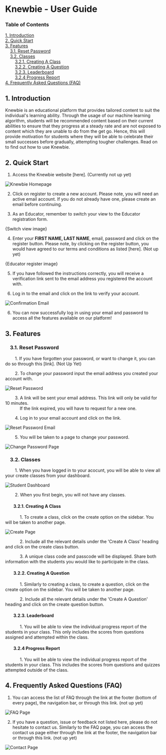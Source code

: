 # Knewbie - User Guide

### Table of Contents
[1. Introduction](#intro)  
[2. Quick Start](#quickstart)<br>
[3. Features](#features)<br>
&nbsp; &nbsp; [3.1. Reset Password](#pw)<br>
&nbsp; &nbsp; [3.2. Classes](#class)<br>
&nbsp; &nbsp; &nbsp; &nbsp; [3.2.1. Creating A Class](#create)<br>
&nbsp; &nbsp; &nbsp; &nbsp; [3.2.2. Creating A Question](#qn)<br>
&nbsp; &nbsp; &nbsp; &nbsp; [3.2.3. Leaderboard](#score)<br>
&nbsp; &nbsp; &nbsp; &nbsp; [3.2.4 Progress Report](#id)<br>
[4. Frequently Asked Questions (FAQ)](#faq)

## <a name="intro">1. Introduction</a><br>
Knewbie is an educational platform that provides tailored content to suit the individual's learning ability. Through the usage of our machine learning algorithm, students will be recommended content based on their current abilities to ensure that they progress at a steady rate and are not exposed to content which they are unable to do from the get go. Hence, this will provide motivation for students where they will be able to celebrate their small successes before gradually, attempting tougher challenges. Read on to find out how to use Knewbie.

## <a name="quickstart">2. Quick Start</a><br>
1. Access the Knewbie website [here]. (Currently not up yet)

![Knewbie Homepage](images/Homepage.png)

2. Click on register to create a new account. Please note, you will need an active email account. If you do not already have one, please create an email before continuing.

3. As an Educator, remember to switch your view to the Educator registration form. 

{Switch view image}

4. Enter your **FIRST NAME, LAST NAME**, email, password and click on the register button. Please note, by clicking on the register button, you would have agreed to our terms and conditions as listed [here]. (Not up yet)

{Educator register image}

5. If you have followed the instructions correctly, you will receive a verification link sent to the email address you registered the account with.

6. Log in to the email and click on the link to verify your account.

![Confirmation Email](images/Confirmation.png)

6. You can now successfully log in using your email and password to access all the features available on our platform!

## <a name="features">3. Features</a><br>
### <a name="pw"> &nbsp; &nbsp; 3.1. Reset Password</a><br>
&nbsp; &nbsp; &nbsp; &nbsp; 1. If you have forgotten your password, or want to change it, you can do so through this [link]. (Not Up Yet)

&nbsp; &nbsp; &nbsp; &nbsp; 2. To change your password input the email address you created your account with.

![Reset Password](images/ResetPW.png)

&nbsp; &nbsp; &nbsp; &nbsp; 3. A link will be sent your email address. This link will only be valid for 10 minutes.<br> 
&nbsp; &nbsp; &nbsp; &nbsp; &nbsp; &nbsp; If the link expired, you will have to request for a new one.

&nbsp; &nbsp; &nbsp; &nbsp; 4. Log in to your email account and click on the link.

![Reset Password Email](images/ResetPWLink.png)

&nbsp; &nbsp; &nbsp; &nbsp; 5. You will be taken to a page to change your password.

![Change Password Page](images/ChangePW.png)


### <a name="class"> &nbsp; &nbsp; 3.2. Classes</a><br>
&nbsp; &nbsp; &nbsp; &nbsp; 1. When you have logged in to your acocunt, you will be able to view all your create classes from your dashboard.

![Student Dashboard](images/ViewClass.png)

&nbsp; &nbsp; &nbsp; &nbsp; 2. When you first begin, you will not have any classes.

#### <a name="create"> &nbsp; &nbsp; &nbsp; &nbsp; 3.2.1. Creating A Class</a><br>
&nbsp; &nbsp; &nbsp; &nbsp; &nbsp; &nbsp; 1. To create a class, click on the create option on the sidebar. You will be taken to another page.

![Create Page](images/Create.png)

&nbsp; &nbsp; &nbsp; &nbsp; &nbsp; &nbsp; 2. Include all the relevant details under the 'Create A Class' heading and click on the create class button.

&nbsp; &nbsp; &nbsp; &nbsp; &nbsp; &nbsp; 3. A unique class code and passcode will be displayed. Share both information with the students you would like to participate in the class.

#### <a name="qn"> &nbsp; &nbsp; &nbsp; &nbsp; 3.2.2. Creating A Question</a><br>
&nbsp; &nbsp; &nbsp; &nbsp; &nbsp; &nbsp; 1. Similarly to creating a class, to create a question, click on the create option on the sidebar. You will be taken to another page.

&nbsp; &nbsp; &nbsp; &nbsp; &nbsp; &nbsp; 2. Include all the relevant details under the 'Create A Question' heading and click on the create question button.

#### <a name="score"> &nbsp; &nbsp; &nbsp; &nbsp; 3.2.3. Leaderboard</a><br>
&nbsp; &nbsp; &nbsp; &nbsp; &nbsp; &nbsp; 1. You will be able to view the individual progress report of the students in your class. This only includes the scores from questions assigned and attempted within the class.

#### <a name="id"> &nbsp; &nbsp; &nbsp; &nbsp; 3.2.4 Progress Report</a><br>
&nbsp; &nbsp; &nbsp; &nbsp; &nbsp; &nbsp; 1. You will be able to view the individual progress report of the students in your class. This includes the scores from questions and quizzes attempted outside of the class.


## <a name="faq">4. Frequently Asked Questions (FAQ)</a><br>
1. You can access the list of FAQ through the link at the footer (bottom of every page), the navigation bar, or through this link. (not up yet)

![FAQ Page](images/FAQ.png)

2. If you have a question, issue or feedback not listed here, please do not hesitate to contact us. Similarly to the FAQ page, you can access the contact us page either through the link at the footer, the navigation bar or through this link. (not up yet)

![Contact Page](images/Contact.png)

